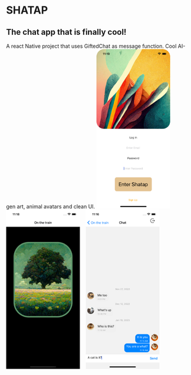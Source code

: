 # SHATAP
## The chat app that is finally cool!


A react Native project that uses GiftedChat as message function. Cool AI-gen art, animal avatars and clean UI. 
<img src="./images/homescreen.png" width="200px" />  &nbsp;&nbsp;   <img src="./images/onthetrain.png" width="200px" />  &nbsp;&nbsp;    <img src="./images/chat_screen.png" width="200px" />